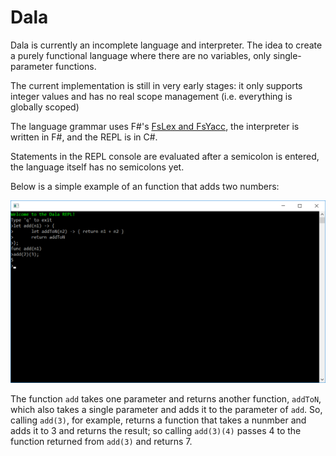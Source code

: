 # Dala

Dala is currently an incomplete language and interpreter. The idea to create a purely functional language where there are no variables, only single-parameter functions.

The current implementation is still in very early stages: it only supports integer values and has no real scope management (i.e. everything is globally scoped)

The language grammar uses F#'s [FsLex and FsYacc](https://fsprojects.github.io/FsLexYacc/), the interpreter is written in F#, and the REPL is in C#. 

Statements in the REPL console are evaluated after a semicolon is entered, the language itself has no semicolons yet.

Below is a simple example of an function that adds two numbers:

![Example add](/img/add.png)

The function `add` takes one parameter and returns another function, `addToN`, which also takes a single parameter and adds it to the parameter of `add`. So, calling `add(3)`, for example, returns a function that takes a nunmber and adds it to 3 and returns the result; so calling `add(3)(4)` passes 4 to the function returned from `add(3)` and returns 7.
